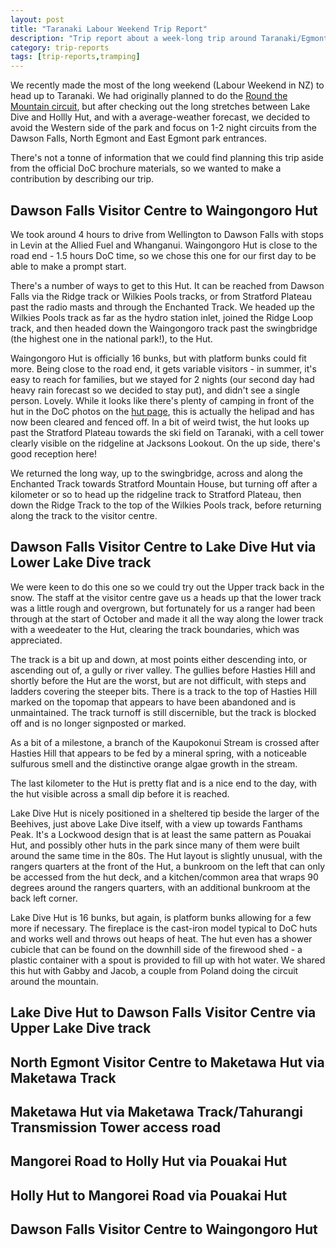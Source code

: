 ```yaml
---
layout: post
title: "Taranaki Labour Weekend Trip Report"
description: "Trip report about a week-long trip around Taranaki/Egmont National Park, Labour Weekend 2019"
category: trip-reports
tags: [trip-reports,tramping]
---
```


We recently made the most of the long weekend (Labour Weekend in NZ) to head up to Taranaki. We had
originally planned to do the [Round the Mountain
circuit](https://www.doc.govt.nz/parks-and-recreation/places-to-go/taranaki/places/egmont-national-park/things-to-do/tracks/around-the-mountain-circuit/),
but after checking out the long stretches between Lake Dive and Hollly Hut, and with a
average-weather forecast, we decided to avoid the Western side of the park and focus on 1-2 night
circuits from the Dawson Falls, North Egmont and East Egmont park entrances.

There's not a tonne of information that we could find planning this trip aside from the official DoC
brochure materials, so we wanted to make a contribution by describing our trip. 

## Dawson Falls Visitor Centre to Waingongoro Hut

We took around 4 hours to drive from Wellington to Dawson Falls with stops in Levin at the Allied
Fuel and Whanganui. Waingongoro Hut is close to the road end - 1.5 hours DoC time, so we chose this
one for our first day to be able to make a prompt start.

There's a number of ways to get to this Hut. It can be reached from Dawson Falls via the Ridge track
or Wilkies Pools tracks, or from Stratford Plateau past the radio masts and through the Enchanted
Track. We headed up the Wilkies Pools track as far as the hydro station inlet, joined the Ridge Loop
track, and then headed down the Waingongoro track past the swingbridge (the highest one in the national park!), to the Hut.

Waingongoro Hut is officially 16 bunks, but with platform bunks could fit more. Being close to the
road end, it gets variable visitors - in summer, it's easy to reach for families, but we stayed for
2 nights (our second day had heavy rain forecast so we decided to stay put), and didn't see a single
person. Lovely. While it looks like there's plenty of camping in front of the hut in the DoC photos
on the [hut
page](https://www.doc.govt.nz/parks-and-recreation/places-to-go/taranaki/places/egmont-national-park/things-to-do/huts/waingongoro-hut/),
this is actually the helipad and has now been cleared and fenced off. In a bit of weird twist, the
hut looks up past the Stratford Plateau towards the ski field on Taranaki, with a cell tower clearly
visible on the ridgeline at Jacksons Lookout. On the up side, there's good reception here!

We returned the long way, up to the swingbridge, across and along the Enchanted Track towards
Stratford Mountain House, but turning off after a kilometer or so to head up the ridgeline track to
Stratford Plateau, then down the Ridge Track to the top of the Wilkies Pools track, before returning
along the track to the visitor centre.

## Dawson Falls Visitor Centre to Lake Dive Hut via Lower Lake Dive track

We were keen to do this one so we could try out the Upper track back in the snow. The staff at the
visitor centre gave us a heads up that the lower track was a little rough and overgrown, but
fortunately for us a ranger had been through at the start of October and made it all the way along
the lower track with a weedeater to the Hut, clearing the track boundaries, which was appreciated.

The track is a bit up and down, at most points either descending into, or ascending out of, a gully
or river valley. The gullies before Hasties Hill and shortly before the Hut are the worst, but are
not difficult, with steps and ladders covering the steeper bits. There is a track to the top of
Hasties Hill marked on the topomap that appears to have been abandoned and is unmaintained. The
track turnoff is still discernible, but the track is blocked off and is no longer signposted or
marked. 

As a bit of a milestone, a branch of the Kaupokonui Stream is crossed after Hasties Hill that
appears to be fed by a mineral spring, with a noticeable sulfurous smell and the distinctive orange algae
growth in the stream.

The last kilometer to the Hut is pretty flat and is a nice end to the day, with the hut visible
across a small dip before it is reached. 

Lake Dive Hut is nicely positioned in a sheltered tip beside the larger of the Beehives, just above
Lake Dive itself, with a view up towards Fanthams Peak. It's a Lockwood design that is at least the
same pattern as Pouakai Hut, and possibly other huts in the park since many of them were built
around the same time in the 80s. The Hut layout is slightly unusual, with the rangers quarters at
the front of the Hut, a bunkroom on the left that can only be accessed from the hut deck, and a
kitchen/common area that wraps 90 degrees around the rangers quarters, with an additional bunkroom
at the back left corner. 

Lake Dive Hut is 16 bunks, but again, is platform bunks allowing for a few more if necessary. The
fireplace is the cast-iron model typical to DoC huts and works well and throws out heaps of heat.
The hut even has a shower cubicle that can be found on the downhill side of the firewood shed - a
plastic container with a spout is provided to fill up with hot water. We shared this hut with Gabby
and Jacob, a couple from Poland doing the circuit around the mountain. 

## Lake Dive Hut to Dawson Falls Visitor Centre via Upper Lake Dive track

## North Egmont Visitor Centre to Maketawa Hut via Maketawa Track

## Maketawa Hut via Maketawa Track/Tahurangi Transmission Tower access road

## Mangorei Road to Holly Hut via Pouakai Hut

## Holly Hut to Mangorei Road via Pouakai Hut

## Dawson Falls Visitor Centre to Waingongoro Hut 
